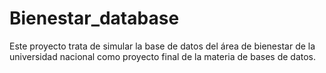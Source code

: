 # Bienestar_database
Este proyecto trata de simular la base de datos del área de bienestar de la universidad nacional como proyecto final de la materia de bases de datos. 
